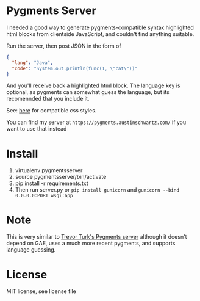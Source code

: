 Pygments Server
==
I needed a good way to generate pygments-compatible syntax highlighted html blocks from clientside JavaScript, and couldn't find anything suitable.

Run the server, then post JSON in the form of
```json
{
  "lang": "Java",
  "code": "System.out.println(func(1, \"cat\"))"
}
```
And you'll receive back a highlighted html block. The language key is optional, as pygments can somewhat guess the language, but its recomennded that you include it.

See: [here](https://github.com/richleland/pygments-css) for compatible css styles.

You can find my server at `https://pygments.austinschwartz.com/` if you want to use that instead

Install
==
1. virtualenv pygmentsserver
2. source pygmentsserver/bin/activate
3. pip install -r requirements.txt
4. Then run server.py or `pip install gunicorn` and `gunicorn --bind 0.0.0.0:PORT wsgi:app`

Note
==
This is very similar to [Trevor Turk's Pygments server](https://github.com/trevorturk/pygments) although it doesn't depend on GAE, uses a much more recent pygments, and supports language guessing.

License
==
MIT license, see license file
